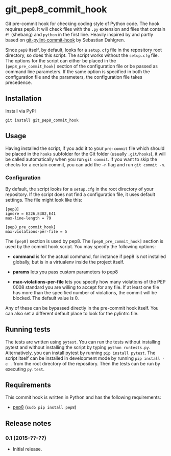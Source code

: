 git\_pep8\_commit\_hook
=======================

Git pre-commit hook for checking coding style of Python code. The hook requires pep8. It will check files with the `.py` extension and files that contain `#!` (shebang) and `python` in the first line. Heavily inspired by and partly based on [git-pylint-commit-hook](https://github.com/sebdah/git-pylint-commit-hook) by Sebastian Dahlgren.

Since `pep8` itself, by default, looks for a `setup.cfg` file in the repository root directory, so does this script. The script works without the `setup.cfg` file. The options for the script can either be placed in the `[pep8_pre_commit_hook]` section of the configuration file or be passed as command line parameters. If the same option is specified in both the configuration file and the parameters, the configuration file takes precedence.


Installation
------------

Install via PyPI

```
git install git_pep8_commit_hook
```


Usage
------

Having installed the script, if you add it to your `pre-commit` file which should be placed in the `hooks` subfolder for the Git folder (usually `.git/hooks`), it will be called automatically when you run `git commit`. If you want to skip the checks for a certain commit, you can add the `-n` flag and run `git commit -n`.

### Configuration

By default, the script looks for a `setup.cfg` in the root directory of your repository. If the script does not find a configuration file, it uses default settings. The file might look like this:

```
[pep8]
ignore = E226,E302,E41
max-line-length = 79

[pep8_pre_commit_hook]
max-violations-per-file = 5
```

The `[pep8]` section is used by pep8. The `[pep8_pre_commit_hook]` section is used by the commit hook script. You may specify the following options:

* **command** is for the actual command, for instance if pep8 is not installed globally, but is in a virtualenv inside the project itself.

* **params** lets you pass custom parameters to pep8

* **max-violations-per-file** lets you specify how many violations of the PEP 0008 standard you are willing to accept for any file. If at least one file has more than the specified number of violations, the commit will be blocked. The default value is 0.

Any of these can be bypassed directly in the pre-commit hook itself.  You can also set a different default place to look for the pylintrc file.

Running tests
-------------

The tests are written using `pytest`. You can run the tests without installing pytest and without installing the script by typing `python runtests.py`. Alternatively, you can install pytest by running `pip install pytest`. The script itself can be installed in development mode by running `pip install -e .` from the root directory of the repository. Then the tests can be run by executing `py.test`.

Requirements
------------

This commit hook is written in Python and has the following requirements:

- [pep8](https://github.com/pycqa/pep8) (`sudo pip install pep8`)



Release notes
-------------

### 0.1 (2015-??-??)

 - Initial release.